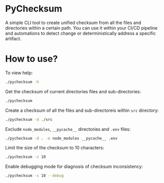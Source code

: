# PyChecksum

A simple CLI tool to create unified checksum from all the files and directories within a certain path. You can use it within your CI/CD pipeline and automations to detect change or deterministically address a specific artifact.

# How to use?

To view help:

```bash
./pychecksum -h
```

Get the checksum of current directories files and sub-directories:

```bash
./pychecksum
```

Create a checksum of all the files and sub-directoreis within `src` directory:

```bash
./pychecksum -d ./src
```

Exclude `node_modules`, `__pycache__` directories and `.env` files:

```bash
./pychecksum -d . -e node_modules __pycache__ .env
```

Limit the size of the checksum to 10 characters:

```bash
./pychecksum -s 10
```

Enable debugging mode for diagnosis of checksum inconsistency:

```bash
./pychecksum -s 10 --debug
```
